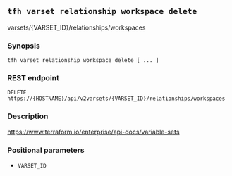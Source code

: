 ## `tfh varset relationship workspace delete`

varsets/{VARSET_ID}/relationships/workspaces

### Synopsis

    tfh varset relationship workspace delete [ ... ]

### REST endpoint

    DELETE https://{HOSTNAME}/api/v2varsets/{VARSET_ID}/relationships/workspaces

### Description

https://www.terraform.io/enterprise/api-docs/variable-sets

### Positional parameters

* `VARSET_ID`

